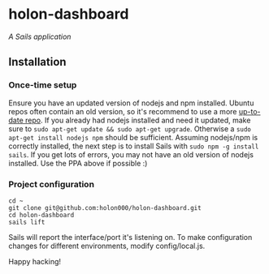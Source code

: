 # holon-dashboard
*A Sails application*

## Installation
### Once-time setup
Ensure you have an updated version of nodejs and npm installed. Ubuntu repos often contain an old version, so it's recommend to use a more [up-to-date repo](https://launchpad.net/~chris-lea/+archive/node.js/).
If you already had nodejs installed and need it updated, make sure to `sudo apt-get update && sudo apt-get upgrade`. Otherwise a `sudo apt-get install nodejs npm` should be sufficient.
Assuming nodejs/npm is correctly installed, the next step is to install Sails with `sudo npm -g install sails`. If you get lots of errors, you may not have an old version of nodejs installed. Use the PPA above if possible :)

### Project configuration
```
cd ~
git clone git@github.com:holon000/holon-dashboard.git
cd holon-dashboard
sails lift
```

Sails will report the interface/port it's listening on. To make configuration changes for different environments, modify config/local.js.

Happy hacking!
